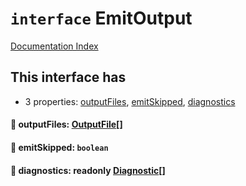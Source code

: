# `interface` EmitOutput

[Documentation Index](../README.md)

## This interface has

- 3 properties:
[outputFiles](#-outputfiles-outputfile),
[emitSkipped](#-emitskipped-boolean),
[diagnostics](#-diagnostics-readonly-diagnostic)


#### 📄 outputFiles: [OutputFile](../private.interface.OutputFile/README.md)\[]



#### 📄 emitSkipped: `boolean`



#### 📄 diagnostics: readonly [Diagnostic](../private.interface.Diagnostic/README.md)\[]



